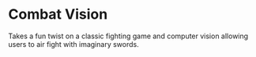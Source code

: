 # Combat Vision

Takes a fun twist on a classic fighting game and computer vision allowing users to air fight with imaginary swords.




